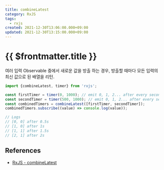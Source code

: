 ```yaml
---
title: combineLatest
category: RxJS
tags:
  - rxjs
created: 2021-12-30T13:06:00.000+09:00
updated: 2021-12-30T13:15:00.000+09:00
---
```


# {{ $frontmatter.title }}

여러 입력 Observable 중에서 새로운 값을 방출 하는 경우, 방출할 때마다 모든 입력의 최신 값으로 된 배열을 리턴.

```js
import {combineLatest, timer} from 'rxjs';

const firstTimer = timer(0, 1000); // emit 0, 1, 2... after every second, starting from now
const secondTimer = timer(500, 1000); // emit 0, 1, 2... after every second, starting 0,5s from now
const combinedTimers = combineLatest([firstTimer, secondTimer]);
combinedTimers.subscribe((value) => console.log(value));

// Logs
// [0, 0] after 0.5s
// [1, 0] after 1s
// [1, 1] after 1.5s
// [2, 1] after 2s
```

## References

- [RxJS - combineLatest](https://rxjs.dev/api/index/function/combineLatest)

